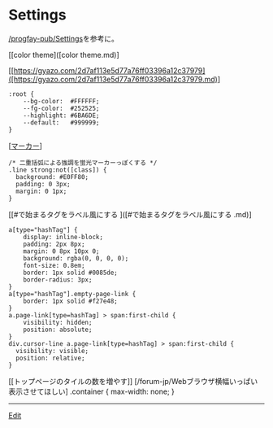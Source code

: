 # Settings



[](https://gyazo.com/641dfa2be02c3674241a26f4d64af4e8)

[/progfay-pub/Settings](/progfay-pub/Settings.md)を参考に。

[[color theme]([color theme.md)]

[[https://gyazo.com/2d7af113e5d77a76ff03396a12c37979]([https://gyazo.com/2d7af113e5d77a76ff03396a12c37979.md)]

    :root {
   		--bg-color:  #FFFFFF;
   		--fg-color:  #252525;
   		--highlight: #6BA6DE;
   		--default:   #999999;
    }

[[マーカー]([マーカー.md)]

    /* 二重括弧による強調を蛍光マーカーっぽくする */
    .line strong:not([class]) { 
      background: #E0FF80;
      padding: 0 3px;
      margin: 0 1px;
    }

[[#で始まるタグをラベル風にする ]([#で始まるタグをラベル風にする .md)]

    a[type="hashTag"] {
   		display: inline-block;
      	padding: 2px 8px;
        margin: 0 8px 10px 0;
        background: rgba(0, 0, 0, 0);
        font-size: 0.8em;
        border: 1px solid #0085de;
        border-radius: 3px;
    }
    a[type="hashTag"].empty-page-link {
    	border: 1px solid #f27e48;
    }
    a.page-link[type=hashTag] > span:first-child {
    	visibility: hidden;
      	position: absolute;
    }
    div.cursor-line a.page-link[type=hashTag] > span:first-child {
      visibility: visible;
      position: relative;
    }
   [[トップページのタイルの数を増やす]] [/forum-jp/Webブラウザ横幅いっぱい表示させてほしい]
    .container {
      max-width: none;
      }



----
[Edit](https://github.com/vitroid/vitroid.github.io/blob/master/MD/Settings.md)
